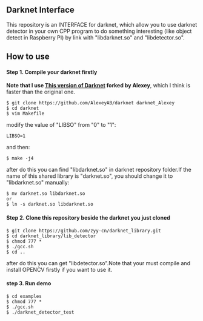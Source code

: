 ## Darknet Interface

This repository is an INTERFACE for darknet, which allow you to use darknet detector in your own CPP program to do something interesting (like object detect in Raspberry PI) by link with "libdarknet.so" and "libdetector.so".

## How to use
#### Step 1. Compile your darknet firstly
**Note that I use [This version of Darknet](https://github.com/AlexeyAB/darknet) forked by Alexey**, which I think is faster than the original one.
```
$ git clone https://github.com/AlexeyAB/darknet darknet_Alexey
$ cd darknet
$ vim Makefile
```
modify the value of "LIBSO" from "0" to "1":
```
LIBSO=1
```
and then:
```
$ make -j4
```
after do this you can find "libdarknet.so" in darknet repository folder.If the name of this shared library is "darknet.so", you should change it to "libdarknet.so" manually:
```
$ mv darknet.so libdarknet.so
or
$ ln -s darknet.so libdarknet.so
```

#### Step 2. Clone this repository beside the darknet you just cloned
```
$ git clone https://github.com/zyy-cn/darknet_library.git
$ cd darknet_library/lib_detector
$ chmod 777 *
$ ./gcc.sh
$ cd ..
```
after do this you can get "libdetector.so".Note that your must compile and install OPENCV firstly if you want to use it.

#### step 3. Run demo
```
$ cd examples
$ chmod 777 *
$ ./gcc.sh
$ ./darknet_detector_test
```

